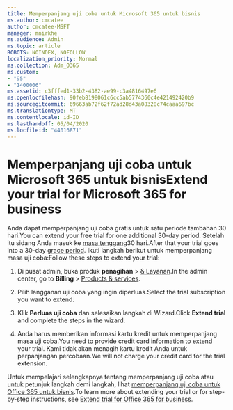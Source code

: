 ```yaml
---
title: Memperpanjang uji coba untuk Microsoft 365 untuk bisnis
ms.author: cmcatee
author: cmcatee-MSFT
manager: mnirkhe
ms.audience: Admin
ms.topic: article
ROBOTS: NOINDEX, NOFOLLOW
localization_priority: Normal
ms.collection: Adm_O365
ms.custom:
- "95"
- "1400006"
ms.assetid: c3fffed1-33b2-4382-ae99-c3a4816497e6
ms.openlocfilehash: 90feb8198061c6cc5ab5774360c4e421492420b9
ms.sourcegitcommit: 69663ab72f62f72ad28d43a08328c74caaa697bc
ms.translationtype: MT
ms.contentlocale: id-ID
ms.lasthandoff: 05/04/2020
ms.locfileid: "44016871"
---
```

# <a name="extend-your-trial-for-microsoft-365-for-business"></a><span data-ttu-id="eab2f-102">Memperpanjang uji coba untuk Microsoft 365 untuk bisnis</span><span class="sxs-lookup"><span data-stu-id="eab2f-102">Extend your trial for Microsoft 365 for business</span></span>

<span data-ttu-id="eab2f-103">Anda dapat memperpanjang uji coba gratis untuk satu periode tambahan 30 hari.</span><span class="sxs-lookup"><span data-stu-id="eab2f-103">You can extend your free trial for one additional 30-day period.</span></span> <span data-ttu-id="eab2f-104">Setelah itu sidang Anda masuk ke [masa tenggang](https://docs.microsoft.com/alchemyinsights/grace-period-for-microsoft-365-free-trial)30 hari.</span><span class="sxs-lookup"><span data-stu-id="eab2f-104">After that your trial goes into a 30-day [grace period](https://docs.microsoft.com/alchemyinsights/grace-period-for-microsoft-365-free-trial).</span></span> <span data-ttu-id="eab2f-105">Ikuti langkah berikut untuk memperpanjang masa uji coba:</span><span class="sxs-lookup"><span data-stu-id="eab2f-105">Follow these steps to extend your trial:</span></span>
  
1. <span data-ttu-id="eab2f-106">Di pusat admin, buka produk **penagihan** \> [& Layanan](https://portal.office.com/adminportal/home#/subscriptions).</span><span class="sxs-lookup"><span data-stu-id="eab2f-106">In the admin center, go to **Billing** \> [Products & services](https://portal.office.com/adminportal/home#/subscriptions).</span></span>

2. <span data-ttu-id="eab2f-107">Pilih langganan uji coba yang ingin diperluas.</span><span class="sxs-lookup"><span data-stu-id="eab2f-107">Select the trial subscription you want to extend.</span></span>

3. <span data-ttu-id="eab2f-108">Klik **Perluas uji coba** dan selesaikan langkah di Wizard.</span><span class="sxs-lookup"><span data-stu-id="eab2f-108">Click **Extend trial** and complete the steps in the wizard.</span></span>

4. <span data-ttu-id="eab2f-109">Anda harus memberikan informasi kartu kredit untuk memperpanjang masa uji coba.</span><span class="sxs-lookup"><span data-stu-id="eab2f-109">You need to provide credit card information to extend your trial.</span></span> <span data-ttu-id="eab2f-110">Kami tidak akan menagih kartu kredit Anda untuk perpanjangan percobaan.</span><span class="sxs-lookup"><span data-stu-id="eab2f-110">We will not charge your credit card for the trial extension.</span></span>

<span data-ttu-id="eab2f-111">Untuk mempelajari selengkapnya tentang memperpanjang uji coba atau untuk petunjuk langkah demi langkah, lihat [memperpanjang uji coba untuk Office 365 untuk bisnis](https://docs.microsoft.com/microsoft-365/commerce/extend-your-trial).</span><span class="sxs-lookup"><span data-stu-id="eab2f-111">To learn more about extending your trial or for step-by-step instructions, see [Extend trial for Office 365 for business](https://docs.microsoft.com/microsoft-365/commerce/extend-your-trial).</span></span>
